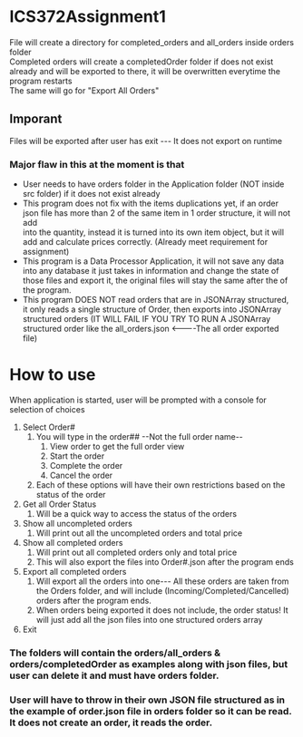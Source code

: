 # ICS372Assignment1
####
File will create a directory for completed_orders and all_orders inside orders folder  
Completed orders will create a completedOrder folder if does not exist already and will be exported to there, it will be overwritten everytime the program restarts  
The same will go for "Export All Orders"  
## Imporant  
Files will be exported after user has exit --- It does not export on runtime
  
### Major flaw in this at the moment is that  
+ User needs to have orders folder in the Application folder (NOT inside src folder) if it does not exist already
+ This program does not fix with the items duplications yet, if an order json file has more than 2 of the same item in 1 order structure, it will not add  
into the quantity,
instead it is turned into its own item object, but it will add and  calculate prices correctly. (Already meet requirement for assignment)
+ This program is a Data Processor Application, it will not save any data into any database it just takes in information and change the state of those files and export it, the original files will stay the same after the of the program.
+ This program DOES NOT read orders that are in JSONArray structured, it only reads a single structure of Order, then exports into JSONArray structured orders (IT WILL FAIL IF YOU TRY TO RUN A JSONArray structured order like the all_orders.json <----The all order exported file)

# How to use
When application is started, user will be prompted with a console for selection of choices

1. Select Order#
   1. You will type in the order## --Not the full order name--
      1. View order to get the full order view
      2. Start the order
      3. Complete the order
      4. Cancel the order
   2. Each of these options will have their own restrictions based on the status of the order
2. Get all Order Status
   1. Will be a quick way to access the status of the orders
3. Show all uncompleted orders
   1. Will print out all the uncompleted orders and total price
4. Show all completed orders
   1. Will print out all completed orders only and total price
   2. This will also export the files into Order#.json after the program ends
5. Export all completed orders
   1. Will export all the orders into one--- All these orders are taken from the Orders folder, and will include (Incoming/Completed/Cancelled) orders after the program ends.
   2. When orders being exported it does not include, the order status! It will just add all the json files into one structured orders array
10. Exit

### The folders will contain the orders/all_orders & orders/completedOrder as examples along with json files, but user can delete it and must have orders folder.  
### User will have to throw in their own JSON file structured as in the example of order.json file in orders folder so it can be read. It does not create an order, it reads the order.
